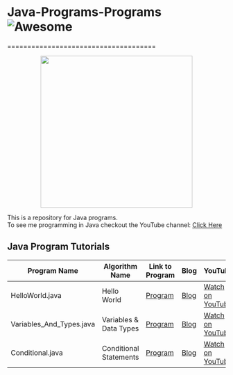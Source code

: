 
# Java-Programs-Programs  ![Awesome](https://cdn.rawgit.com/sindresorhus/awesome/d7305f38d29fed78fa85652e3a63e154dd8e8829/media/badge.svg)
=====================================
<p align="center">
  <img src="http://www.coreprogrammers.com/wp-content/uploads/2013/05/java_logo1.png" width="350"/>
</p>
This is a repository for Java programs. <br>
To see me programming in Java checkout the YouTube channel: <a target="_blank" href="https://www.youtube.com/channel/UCbmb5IoBtHZTpYZCDBOC1CA">Click Here</a>


## Java Program Tutorials
Program Name | Algorithm Name| Link to Program | Blog | YouTube
--- | --- | --- | --- | ---
HelloWorld.java |  Hello World |  [Program](https://github.com/randerson112358/Java-Programs/blob/master/HelloWorld.java) | [Blog](https://medium.com/@randerson112358/java-tutorial-6c08eb6d1cb6) | [Watch on YouTube](https://www.youtube.com/watch?v=Deb7B5GYkPQ&list=PLBhJnyA0V0uJrmw8r0wgqIBQxDwf3Z6HE)
Variables_And_Types.java |  Variables & Data Types |  [Program](https://github.com/randerson112358/Java-Programs/blob/master/Variables_And_Types.java) | [Blog](https://medium.com/@randerson112358/java-tutorial-6c08eb6d1cb6) | [Watch on YouTube](https://www.youtube.com/watch?v=xK6XbAIq9gg&index=2&list=PLBhJnyA0V0uJrmw8r0wgqIBQxDwf3Z6HE)
Conditional.java |  Conditional Statements |  [Program](https://github.com/randerson112358/Java-Programs/blob/master/Conditional.java) | [Blog](https://medium.com/@randerson112358/java-tutorial-6c08eb6d1cb6) | [Watch on YouTube](https://www.youtube.com/watch?v=y8yiE6sV2GA&list=PLBhJnyA0V0uJrmw8r0wgqIBQxDwf3Z6HE&index=4)
